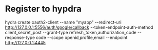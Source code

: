 # Register to hypdra

 hydra create oauth2-client --name "myapp" --redirect-uri http://127.0.0.1:5556/auth/google/callback --token-endpoint-auth-method client_secret_post --grant-type refresh_token,authorization_code --response-type code --scope openid,profile,email  --endpoint http://127.0.0.1:4445
